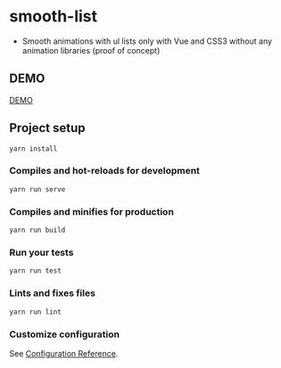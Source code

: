 # smooth-list
- Smooth animations with ul lists only with Vue and CSS3 without any animation libraries (proof of concept)

## DEMO
[DEMO](https://nountie.github.io/smooth-list/)

## Project setup
```
yarn install
```

### Compiles and hot-reloads for development
```
yarn run serve
```

### Compiles and minifies for production
```
yarn run build
```

### Run your tests
```
yarn run test
```

### Lints and fixes files
```
yarn run lint
```

### Customize configuration
See [Configuration Reference](https://cli.vuejs.org/config/).
